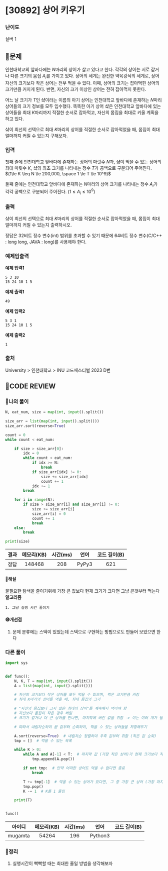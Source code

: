 # [30892] 상어 키우기

### **난이도**
실버 1
## **📝문제**
인천대학교의 앞바다에는 
$N$마리의 상어가 살고 있다고 한다. 각각의 상어는 서로 같거나 다른 크기의 몸집 
$A_i$를 가지고 있다. 상어의 세계는 완전한 약육강식의 세계로, 상어 자신의 크기보다 작은 상어는 전부 먹을 수 있다. 이때, 상어의 크기는 잡아먹힌 상어의 크기만큼 커지게 된다. 반면, 자신의 크기 이상인 상어는 전혀 잡아먹지 못한다.

어느 날 크기가 
$T$인 샼이라는 이름의 아기 상어는 인천대학교 앞바다에 존재하는 
$N$마리 상어들의 크기 정보를 모두 입수했다. 똑똑한 아기 상어 샼은 인천대학교 앞바다에 있는 상어들을 최대 
$K$마리까지 적절한 순서로 잡아먹고, 자신의 몸집을 최대로 키울 계획을 하고 있다.

샼이 최선의 선택으로 최대 
$K$마리의 상어를 적절한 순서로 잡아먹었을 때, 몸집이 최대 얼마까지 커질 수 있는지 구해보자.
### **입력**
첫째 줄에 인천대학교 앞바다에 존재하는 상어의 마릿수 
$N$과, 샼이 먹을 수 있는 상어의 최대 마릿수 
$K$, 샼의 최초 크기를 나타내는 정수 
$T$가 공백으로 구분되어 주어진다. 
$(1\le K \leq N \le 200,000, \space 1 \le T \le 10^9)$ 

둘째 줄에는 인천대학교 앞바다에 존재하는 
$N$마리의 상어 크기를 나타내는 정수 
$A_i$가 각각 공백으로 구분되어 주어진다. 
$(1 \le A_i \le 10^9)$ 
### **출력**
샼이 최선의 선택으로 최대 
$K$마리의 상어를 적절한 순서로 잡아먹었을 때, 몸집이 최대 얼마까지 커질 수 있는지 출력하시오.

정답은 32비트 정수 변수(int) 범위를 초과할 수 있기 때문에 64비트 정수 변수(C/C++ : long long, JAVA : long)를 사용해야 한다.
### **예제입출력**

**예제 입력1**

```
5 3 10
15 24 10 1 5
```

**예제 출력1**

```
49
```

**예제 입력2**

```
5 3 1
15 24 10 1 5
```

**예제 출력2**

```
1
```

### **출처**
University > 인천대학교 > INU 코드페스티벌 2023 D번
## **🧐CODE REVIEW**

### **🧾나의 풀이**

```python
N, eat_num, size = map(int, input().split())

size_arr = list(map(int, input().split()))
size_arr.sort(reverse=True)

count = 0
while count < eat_num:

    if size > size_arr[0]:
        idx = 0
        while count < eat_num:
            if idx >= N:
                break
            if size_arr[idx] != 0:
                size += size_arr[idx]
                count += 1
            idx += 1
        break

    for i in range(N):
        if size > size_arr[i] and size_arr[i] != 0:
            size += size_arr[i]
            size_arr[i] = 0
            count += 1
            break
    else:
        break

print(size)
```

결과	| 메모리(KB) |	시간(ms) |	언어 |	코드 길이(B)
:----:|:-----:|:-----:|:-----:|:--------:
정답|148468|208|PyPy3|621
#### **📝해설**
불필요한 탐색을 줄이기위해 가장 큰 값보다 현재 크기가 크다면 그냥 큰것부터 먹는다
**알고리즘**
```
1. 그냥 실행 시간 줄이기
```

#### **😅개선점**

1. 문제 분류에는 스택이 있었는데 스택으로 구현하는 방법으로도 만들어 보았으면 한다

### **다른 풀이**

```python
import sys


def func():
    N, K, T = map(int, input().split())
    A = list(map(int, input().split()))

    # 자신의 크기보다 작은 상어를 모두 먹을 수 있으며, 먹은 크기만큼 커짐
    # 최대 K마리의 상어를 먹을 때, 최대 몸집의 크기

    # "자신의 몸집보다 크지 않은 최대의 상어"를 계속해서 먹어야 함
    # 자신보다 몸집이 작은 경우 버림
    # 크기가 같거나 더 큰 상어를 만나면, 마지막에 버린 값을 취함 -> 이는 여러 개가 될 수 있음

    # 따라서 내림차순하여 끝 값부터 순회하여, 먹을 수 있는 상어들을 저장해두기

    A.sort(reverse=True)  # 내림차순 정렬하여 우측 값부터 취함 (작은 값 순회)
    tmp = []  # 먹을 수 있는 목록

    while K > 0:
        while A and A[-1] < T:  # 마지막 값 (가장 작은 상어)가 현재 크기보다 작다면 목록에 넣어둠
            tmp.append(A.pop())

        if not tmp:  # 만약 어떠한 상어도 먹을 수 없다면 종료
            break

        T += tmp[-1]  # 먹을 수 있는 상어가 있다면, 그 중 가장 큰 상어 (가장 마지막에 넣은 상어)를 먹음
        tmp.pop()
        K -= 1  # K를 1 줄임

    print(T)


func()
```

아이디 | 메모리(KB) |	시간(ms) |	언어 |	코드 길이(B) 
:-----:|:-----:|:-----:|:----:|:--------:
mugamta|54264|196|Python3|

### **🔖정리**

1. 실행시간이 빡빡할 때는 최대한 줄일 방법을 생각해보자